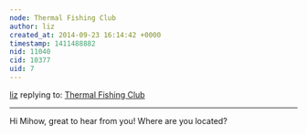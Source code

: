 ```yaml
---
node: Thermal Fishing Club
author: liz
created_at: 2014-09-23 16:14:42 +0000
timestamp: 1411488882
nid: 11040
cid: 10377
uid: 7
---
```




[liz](../profile/liz) replying to: [Thermal Fishing Club](../notes/liz/08-12-2014/thermal-fishing-club)

----
Hi Mihow, great to hear from you! Where are you located?